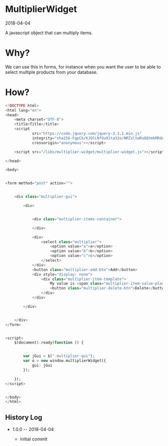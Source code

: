 MultiplierWidget
===========
2018-04-04



A javascript object that can multiply items.




Why?
==========================

We can use this in forms, for instance when you want the user to be able to select
multiple products from your database.



How?
========

```php
<!DOCTYPE html>
<html lang="en">
<head>
    <meta charset="UTF-8">
    <title>Title</title>
    <script
            src="https://code.jquery.com/jquery-3.3.1.min.js"
            integrity="sha256-FgpCb/KJQlLNfOu91ta32o/NMZxltwRo8QtmkMRdAu8="
            crossorigin="anonymous"></script>

    <script src="/libs/multiplier-widget/multiplier-widget.js"></script>

</head>

<body>


<form method="post" action="">


    <div class="multiplier-gui">

        <div>


            <div class="multiplier-items-container">

            </div>

            <div>
                <select class="multiplier">
                    <option value="a">a</option>
                    <option value="b">b</option>
                    <option value="c">c</option>
                </select>
            </div>
            <button class="multiplier-add-btn">Add</button>
            <div style="display: none">
                <div class="multiplier-item-template">
                    My value is <span class="multiplier-item-value-placeholder"></span>
                    <button class="multiplier-delete-btn">Delete</button>
                </div>
            </div>

        </div>


    </div>
</form>


<script>
    $(document).ready(function () {


        var jGui = $(".multiplier-gui");
        var o = new window.multiplierWidget({
            gui: jGui
        });

    });
</script>


</body>
</html>
```





History Log
------------------
        
- 1.0.0 -- 2018-04-04

    - initial commit




